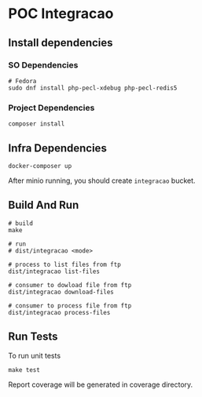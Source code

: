 # POC Integracao

## Install dependencies

### SO Dependencies

```
# Fedora
sudo dnf install php-pecl-xdebug php-pecl-redis5
```

### Project Dependencies

```
composer install
```

## Infra Dependencies

```
docker-composer up
```

After minio running, you should create `integracao` bucket.

## Build And Run

```
# build
make

# run
# dist/integracao <mode>

# process to list files from ftp
dist/integracao list-files

# consumer to dowload file from ftp
dist/integracao download-files

# consumer to process file from ftp
dist/integracao process-files
```

## Run Tests

To run unit tests

```
make test
```

Report coverage will be generated in coverage directory.
